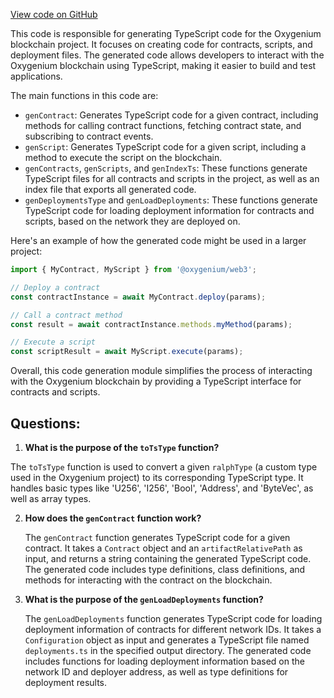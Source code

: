 [View code on GitHub](https://github.com/oxygenium/oxygenium-web3/packages/cli/src/codegen.ts)

This code is responsible for generating TypeScript code for the Oxygenium blockchain project. It focuses on creating code for contracts, scripts, and deployment files. The generated code allows developers to interact with the Oxygenium blockchain using TypeScript, making it easier to build and test applications.

The main functions in this code are:

- `genContract`: Generates TypeScript code for a given contract, including methods for calling contract functions, fetching contract state, and subscribing to contract events.
- `genScript`: Generates TypeScript code for a given script, including a method to execute the script on the blockchain.
- `genContracts`, `genScripts`, and `genIndexTs`: These functions generate TypeScript files for all contracts and scripts in the project, as well as an index file that exports all generated code.
- `genDeploymentsType` and `genLoadDeployments`: These functions generate TypeScript code for loading deployment information for contracts and scripts, based on the network they are deployed on.

Here's an example of how the generated code might be used in a larger project:

```typescript
import { MyContract, MyScript } from '@oxygenium/web3';

// Deploy a contract
const contractInstance = await MyContract.deploy(params);

// Call a contract method
const result = await contractInstance.methods.myMethod(params);

// Execute a script
const scriptResult = await MyScript.execute(params);
```

Overall, this code generation module simplifies the process of interacting with the Oxygenium blockchain by providing a TypeScript interface for contracts and scripts.
## Questions: 
 1. **What is the purpose of the `toTsType` function?**

   The `toTsType` function is used to convert a given `ralphType` (a custom type used in the Oxygenium project) to its corresponding TypeScript type. It handles basic types like 'U256', 'I256', 'Bool', 'Address', and 'ByteVec', as well as array types.

2. **How does the `genContract` function work?**

   The `genContract` function generates TypeScript code for a given contract. It takes a `Contract` object and an `artifactRelativePath` as input, and returns a string containing the generated TypeScript code. The generated code includes type definitions, class definitions, and methods for interacting with the contract on the blockchain.

3. **What is the purpose of the `genLoadDeployments` function?**

   The `genLoadDeployments` function generates TypeScript code for loading deployment information of contracts for different network IDs. It takes a `Configuration` object as input and generates a TypeScript file named `deployments.ts` in the specified output directory. The generated code includes functions for loading deployment information based on the network ID and deployer address, as well as type definitions for deployment results.